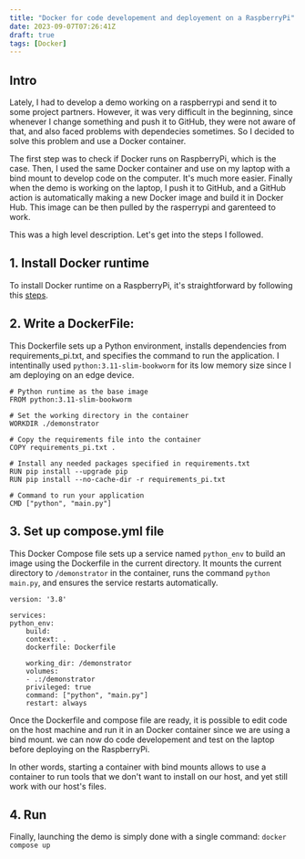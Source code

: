 ```yaml
---
title: "Docker for code developement and deployement on a RaspberryPi"
date: 2023-09-07T07:26:41Z
draft: true
tags: [Docker]
---
```


## Intro

Lately, I had to develop a demo working on a raspberrypi and send it to some project partners. However, it was very difficult in the beginning, since whenever I change something and push it to GitHub, they were not aware of that, and also faced problems with dependecies sometimes. So I decided to solve this problem and use a Docker container.

The first step was to check if Docker runs on RaspberryPi, which is the case. Then, I used the same Docker container and use on my laptop with a bind mount to develop code on the computer. It's much more easier. Finally when the demo is working on the laptop, I push it to GitHub, and a GitHub action is automatically making a new Docker image and build it in Docker Hub. This image can be then pulled by the rasperrypi and garenteed to work.

This was a high level description. Let's get into the steps I followed. 

## 1. Install Docker runtime

To install Docker runtime on a RaspberryPi, it's straightforward by following this [steps](https://docs.docker.com/engine/install/raspberry-pi-os/).

## 2. Write a **DockerFile**:

This Dockerfile sets up a Python environment, installs dependencies from requirements_pi.txt, and specifies the command to run the application. I intentinally used `python:3.11-slim-bookworm` for its low memory size since I am deploying on an edge device.


    # Python runtime as the base image
    FROM python:3.11-slim-bookworm

    # Set the working directory in the container
    WORKDIR ./demonstrator

    # Copy the requirements file into the container
    COPY requirements_pi.txt .

    # Install any needed packages specified in requirements.txt
    RUN pip install --upgrade pip
    RUN pip install --no-cache-dir -r requirements_pi.txt

    # Command to run your application
    CMD ["python", "main.py"]

## 3. Set up **compose.yml** file

This Docker Compose file sets up a service named `python_env` to build an image using the Dockerfile in the current directory. It mounts the current directory to `/demonstrator` in the container, runs the command `python main.py`, and ensures the service restarts automatically.


    version: '3.8'

    services:
    python_env:
        build:
        context: .
        dockerfile: Dockerfile

        working_dir: /demonstrator
        volumes:
        - .:/demonstrator
        privileged: true
        command: ["python", "main.py"]
        restart: always


Once the Dockerfile and compose file  are ready, it is possible to edit code on the host machine and run it in an Docker container since we are using a bind mount. we can now do code developement and test on the laptop before deploying on the RaspberryPi.

In other words, starting a container with bind mounts allows to use a container to run tools that we don't want to install on our host, and yet still work with our host's files.

## 4. Run

Finally, launching the demo is simply done with a single command: `docker compose up`
